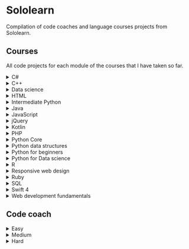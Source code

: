# Sololearn

Compilation of code coaches and language courses projects from Sololearn.

## Courses

All code projects for each module of the courses that I have taken so far.

<details>
	<summary>C#</summary>

1. Basic concepts
	<details>
		<summary>Code practice</summary>

	- [C# is the best](https://github.com/HenestrosaConH/sololearn/tree/main/C%23/1.%20Basic%20concepts/Code%20practice/C%23%20is%20the%20best)	 
	- [How much do you earn](https://github.com/HenestrosaConH/sololearn/tree/main/C%23/1.%20Basic%20concepts/Code%20practice/How%20much%20do%20you%20earn)	
	- [Packing madness](https://github.com/HenestrosaConH/sololearn/tree/main/C%23/1.%20Basic%20concepts/Code%20practice/Packing%20madness)	
	- [Welcome message](https://github.com/HenestrosaConH/sololearn/tree/main/C%23/1.%20Basic%20concepts/Code%20practice/Welcome%20message)	
	- [Your first program](https://github.com/HenestrosaConH/sololearn/tree/main/C%23/1.%20Basic%20concepts/Code%20practice/Your%20first%20program)	
	</details>
	<details>
		<summary>Code project</summary>

	- [Area of a circle](https://github.com/HenestrosaConH/sololearn/tree/main/C%23/1.%20Basic%20concepts/Code%20project)
	</details>
2. Conditionals and loops
	<details>
		<summary>Code practice</summary>

	- [Difficulty levels](https://github.com/HenestrosaConH/sololearn/tree/main/C%23/2.%20Conditionals%20and%20loops/Code%20practice/Difficulty%20levels)	 
	- [Disney here we come](https://github.com/HenestrosaConH/sololearn/tree/main/C%23/2.%20Conditionals%20and%20loops/Code%20practice/Disney%20here%20we%20come)	
	- [Earning a scholarship](https://github.com/HenestrosaConH/sololearn/tree/main/C%23/2.%20Conditionals%20and%20loops/Code%20practice/Earning%20a%20scholarship)	
	- [Flight Kindles](https://github.com/HenestrosaConH/sololearn/tree/main/C%23/2.%20Conditionals%20and%20loops/Code%20practice/Flight%20Kindles)	
	- [Going once, going twice, sold](https://github.com/HenestrosaConH/sololearn/tree/main/C%23/2.%20Conditionals%20and%20loops/Code%20practice/Going%20once%2C%20going%20twice%2C%20sold)	
	- [Up we go](https://github.com/HenestrosaConH/sololearn/tree/main/C%23/2.%20Conditionals%20and%20loops/Code%20practice/Up%20we%20go)	
	</details>
	<details>
		<summary>Code project</summary>

	- [Multiple of 3](https://github.com/HenestrosaConH/sololearn/tree/main/C%23/2.%20Conditionals%20and%20loops/Code%20project)
	</details>
3. Methods
	<details>
		<summary>Code practice</summary>

	- [Fun with methods](https://github.com/HenestrosaConH/sololearn/tree/main/C%23/3.%20Methods/Code%20practice/Fun%20with%20methods)	 
	- [Geometry](https://github.com/HenestrosaConH/sololearn/tree/main/C%23/3.%20Methods/Code%20practice/Geometry)	
	- [Get that discount](https://github.com/HenestrosaConH/sololearn/tree/main/C%23/3.%20Methods/Code%20practice/Get%20that%20discount)	
	- [Getting a raise](https://github.com/HenestrosaConH/sololearn/tree/main/C%23/3.%20Methods/Code%20practice/Getting%20a%20raise)	
	- [Overloading](https://github.com/HenestrosaConH/sololearn/tree/main/C%23/3.%20Methods/Code%20practice/Overloading)	
	- [Recursive summing](https://github.com/HenestrosaConH/sololearn/tree/main/C%23/3.%20Methods/Code%20practice/Recursive%20summing)	
	- [Set it and forget it](https://github.com/HenestrosaConH/sololearn/tree/main/C%23/3.%20Methods/Code%20practice/Set%20it%20and%20forget%20it)	
	</details>
	<details>
		<summary>Code project</summary>

	- [Level points](https://github.com/HenestrosaConH/sololearn/tree/main/C%23/3.%20Methods/Code%20project)
	</details>
4. Classes and objects
	<details>
		<summary>Code practice</summary>

	- [Calculating wins](https://github.com/HenestrosaConH/sololearn/tree/main/C%23/4.%20Classes%20and%20objects/Code%20practice/Calculating%20wins)	 
	- [Card numbers](https://github.com/HenestrosaConH/sololearn/tree/main/C%23/4.%20Classes%20and%20objects/Code%20practice/Card%20numbers)	
	- [Creating a project](https://github.com/HenestrosaConH/sololearn/tree/main/C%23/4.%20Classes%20and%20objects/Code%20practice/Creating%20a%20project)	
	- [Welcome](https://github.com/HenestrosaConH/sololearn/tree/main/C%23/4.%20Classes%20and%20objects/Code%20practice/Welcome)	
	</details>
	<details>
		<summary>Code project</summary>

	- [Social network](https://github.com/HenestrosaConH/sololearn/tree/main/C%23/4.%20Classes%20and%20objects/Code%20project)
	</details>
5. Arrays and strings
	<details>
		<summary>Code practice</summary>

	- [Array to table](https://github.com/HenestrosaConH/sololearn/tree/main/C%23/5.%20Arrays%20and%20strings/Code%20practice/Array%20to%20table)	 
	- [Maximum and minimum](https://github.com/HenestrosaConH/sololearn/tree/main/C%23/5.%20Arrays%20and%20strings/Code%20practice/Maximum%20and%20minimum)	
	- [Only the evens](https://github.com/HenestrosaConH/sololearn/tree/main/C%23/5.%20Arrays%20and%20strings/Code%20practice/Only%20the%20evens)	
	- [Passwords rules](https://github.com/HenestrosaConH/sololearn/tree/main/C%23/5.%20Arrays%20and%20strings/Code%20practice/Passwords%20rules)	
	- [Qualifying for the Olympics](https://github.com/HenestrosaConH/sololearn/tree/main/C%23/5.%20Arrays%20and%20strings/Code%20practice/Qualifying%20for%20the%20Olympics)	
	- [Solve the puzzle](https://github.com/HenestrosaConH/sololearn/tree/main/C%23/5.%20Arrays%20and%20strings/Code%20practice/Solve%20the%20puzzle)	
	</details>
	<details>
		<summary>Code project</summary>

	- [Words](https://github.com/HenestrosaConH/sololearn/tree/main/C%23/5.%20Arrays%20and%20strings/Code%20project)
	</details>
6. More on classes
	<details>
		<summary>Code practice</summary>

	- [All about this](https://github.com/HenestrosaConH/sololearn/tree/main/C%23/6.%20More%20on%20classes/Code%20practice/All%20about%20this)	 
	- [Array sorting](https://github.com/HenestrosaConH/sololearn/tree/main/C%23/6.%20More%20on%20classes/Code%20practice/Array%20sorting)	
	- [Grow your business](https://github.com/HenestrosaConH/sololearn/tree/main/C%23/6.%20More%20on%20classes/Code%20practice/Grow%20your%20business)	
	- [Music selector](https://github.com/HenestrosaConH/sololearn/tree/main/C%23/6.%20More%20on%20classes/Code%20practice/Music%20selector)	
	- [Teamwork makes the dream](https://github.com/HenestrosaConH/sololearn/tree/main/C%23/6.%20More%20on%20classes/Code%20practice/Teamwork%20makes%20the%20dream)	
	- [Who won](https://github.com/HenestrosaConH/sololearn/tree/main/C%23/6.%20More%20on%20classes/Code%20practice/Who%20won)	
	</details>
	<details>
		<summary>Code project</summary>

	- [Dance](https://github.com/HenestrosaConH/sololearn/tree/main/C%23/6.%20More%20on%20classes/Code%20project)
	</details>
7. Inheritance and polymorphism
	<details>
		<summary>Code practice</summary>

	- [Attack](https://github.com/HenestrosaConH/sololearn/tree/main/C%23/7.%20Inheritance%20and%20polymorphism/Code%20practice/Attack)	 
	- [Make and model](https://github.com/HenestrosaConH/sololearn/tree/main/C%23/7.%20Inheritance%20and%20polymorphism/Code%20practice/Make%20and%20model)	
	- [Online car shopping](https://github.com/HenestrosaConH/sololearn/tree/main/C%23/7.%20Inheritance%20and%20polymorphism/Code%20practice/Online%20car%20shopping)	
	- [Perimeter calculator](https://github.com/HenestrosaConH/sololearn/tree/main/C%23/7.%20Inheritance%20and%20polymorphism/Code%20practice/Perimeter%20calculator)	
	- [Whats my account balance](https://github.com/HenestrosaConH/sololearn/tree/main/C%23/7.%20Inheritance%20and%20polymorphism/Code%20practice/Whats%20my%20account%20balance)	
	- [Where are the planes](https://github.com/HenestrosaConH/sololearn/tree/main/C%23/7.%20Inheritance%20and%20polymorphism/Code%20practice/Where%20are%20the%20planes)	
	</details>
	<details>
		<summary>Code project</summary>

	- [Drawing application](https://github.com/HenestrosaConH/sololearn/tree/main/C%23/7.%20Inheritance%20and%20polymorphism/Code%20project)
	</details>
8. Structs, enums, exceptions and files
	<details>
		<summary>Code practice</summary>

	- [Accelerate](https://github.com/HenestrosaConH/sololearn/tree/main/C%23/8.%20Structs%2C%20enums%2C%20exceptions%20and%20files/Code%20practice/Accelerate)	 
	- [Fun with dimensions](https://github.com/HenestrosaConH/sololearn/tree/main/C%23/8.%20Structs%2C%20enums%2C%20exceptions%20and%20files/Code%20practice/Fun%20with%20dimensions)	
	- [Going on vacation](https://github.com/HenestrosaConH/sololearn/tree/main/C%23/8.%20Structs%2C%20enums%2C%20exceptions%20and%20files/Code%20practice/Going%20on%20vacation)	
	</details>
	<details>
		<summary>Code project</summary>

	- [Robot-barman](https://github.com/HenestrosaConH/sololearn/tree/main/C%23/8.%20Structs%2C%20enums%2C%20exceptions%20and%20files/Code%20project)
	</details>
9. Generics
	<details>
		<summary>Code practice</summary>

	- [Generic all around](https://github.com/HenestrosaConH/sololearn/tree/main/C%23/9.%20Generics/Code%20practice/Generic%20all%20around)	 
	- [Hiring engineers](https://github.com/HenestrosaConH/sololearn/tree/main/C%23/9.%20Generics/Code%20practice/Hiring%20engineers)	
	- [Print to printer](https://github.com/HenestrosaConH/sololearn/tree/main/C%23/9.%20Generics/Code%20practice/Print%20to%20printer)	
	- [Queue it up](https://github.com/HenestrosaConH/sololearn/tree/main/C%23/9.%20Generics/Code%20practice/Queue%20it%20up)	
	- [Top of the leaderboard](https://github.com/HenestrosaConH/sololearn/tree/main/C%23/9.%20Generics/Code%20practice/Top%20of%20the%20leaderboard)	
	</details>
	<details>
		<summary>Code project</summary>

	- [Coffee time](https://github.com/HenestrosaConH/sololearn/tree/main/C%23/9.%20Generics/Code%20project)
	</details>
</details>

<details>
	<summary>C++</summary>

1. Basic concepts
	- [Transportation](https://github.com/HenestrosaConH/sololearn/tree/main/C%2B%2B/1.%20Basic%20concepts/Code%20project/Transportation)
2. Conditionals and loops
	- [Countdown](https://github.com/HenestrosaConH/sololearn/tree/main/C%2B%2B/2.%20Conditionals%20and%20loops/Code%20project/Countdown)
3. Data types, arrays and pointers
	- [Ticket office](https://github.com/HenestrosaConH/sololearn/tree/main/C%2B%2B/3.%20Data%20types%2C%20arrays%20and%20pointers/Code%20project/Ticket%20office)
4. Functions
	- [Palindrome numbers](https://github.com/HenestrosaConH/sololearn/tree/main/C%2B%2B/4.%20Functions/Code%20project/Palindrome%20numbers)
5. Classes and objects
	- [Queue management part 1](https://github.com/HenestrosaConH/sololearn/tree/main/C%2B%2B/5.%20Classes%20and%20objects/Code%20coach/Queue%20management%20part%201)
6. More on classes
	- [Queue management part 2](https://github.com/HenestrosaConH/sololearn/tree/main/C%2B%2B/6.%20More%20on%20classes/Code%20project/Queue%20management%20part%202)
7. Inheritance and polymorphism
	- [Queue management part 3](https://github.com/HenestrosaConH/sololearn/tree/main/C%2B%2B/7.%20Inheritance%20and%20polymorphism/Code%20project/Queue%20management%20part%203)
8. Templates, exceptions and files
	- [Queue management part 4](https://github.com/HenestrosaConH/sololearn/tree/main/C%2B%2B/8.%20Templates%2C%20exceptions%20and%20files/Code%20project/Queue%20management%20part%204)
</details>

<details>
	<summary>Data science</summary>

1. Data manipulation
	<details>
		<summary>Code project</summary>

	- [Water consumption](https://github.com/HenestrosaConH/sololearn/tree/main/Kotlin/1.%20Data%20manipulation/Code%20project)
	</details>
2. Data analysis
	<details>
		<summary>Code project</summary>

	- [Ordinary squares](https://github.com/HenestrosaConH/sololearn/tree/main/Data%20science/2.%20Data%20analysis/Code%20project)
	</details>
3. Data visualization
	<details>
		<summary>Code project</summary>

	- [Ordinary squares](https://github.com/HenestrosaConH/sololearn/tree/main/Data%20science/3.%20Data%20visualization/Code%20project)
	</details>
4. Linear regression
	<details>
		<summary>Code project</summary>

	- [Ordinary squares](https://github.com/HenestrosaConH/sololearn/tree/main/Data%20science/4.%20Linear%20regression/Code%20project)
	</details>
5. Classification
	<details>
		<summary>Code project</summary>

	- [Binary disorder](https://github.com/HenestrosaConH/sololearn/tree/main/Data%20science/5.%20Classification/Code%20project)
	</details>
6. Clustering wines
	<details>
		<summary>Code project</summary>

	- [Pandas pandas pandas](https://github.com/HenestrosaConH/sololearn/tree/main/Data%20science/6.%20Clustering%20wines/Code%20project)
	</details>

</details>

<details>
	<summary>HTML</summary>

1. Overview
	<details>
		<summary>Code repo</summary>

	- [Creating your first HTML page (03.2 Code repo)](https://github.com/HenestrosaConH/sololearn/tree/main/HTML/1.%20Overview/03.2%20Code%20repo)	 
	</details>
2. HTML Basics
	<details>
		<summary>Code repo</summary>

	- [Headings, lines, comments (06.2 Code repo)](https://github.com/HenestrosaConH/sololearn/tree/main/HTML/2.%20HTML%20Basics/06.2%20Code%20repo)	 
	- [Text formatting (08.2 Code repo)](https://github.com/HenestrosaConH/sololearn/tree/main/HTML/2.%20HTML%20Basics/08.2%20Code%20repo)	 
	- [Blog project: about me (09.2 Code repo)](https://github.com/HenestrosaConH/sololearn/tree/main/HTML/2.%20HTML%20Basics/09.2%20Code%20repo)	 
	- [Images (12.2 Code repo)](https://github.com/HenestrosaConH/sololearn/tree/main/HTML/2.%20HTML%20Basics/12.2%20Code%20repo)	 
	- [Lists (13.2 Code repo)](https://github.com/HenestrosaConH/sololearn/tree/main/HTML/2.%20HTML%20Basics/13.2%20Code%20repo)	 
	- [Tables (15.2 Code repo)](https://github.com/HenestrosaConH/sololearn/tree/main/HTML/2.%20HTML%20Basics/15.2%20Code%20repo)	 
	- [Links (16.2 Code repo)](https://github.com/HenestrosaConH/sololearn/tree/main/HTML/2.%20HTML%20Basics/16.2%20Code%20repo)	 
	- [Forms (19.2 Code repo)](https://github.com/HenestrosaConH/sololearn/tree/main/HTML/2.%20HTML%20Basics/19.2%20Code%20repo)	 
	- [Blog project: contact form (20.2 Code repo)](https://github.com/HenestrosaConH/sololearn/tree/main/HTML/2.%20HTML%20Basics/20.2%20Code%20repo)	 
	</details>
3. Challenges  
	There are no code repos for this module
4. HTML5  
	There are no code repos for this module
</details>

<details>
	<summary>Intermediate Python</summary>

1. Collection types
	<details>
		<summary>Code practice</summary>

	- [Car data](https://github.com/HenestrosaConH/sololearn/tree/main/Intermediate%20Python/1.%20Collection%20types/Code%20practice/Car%20data)	 
	- [Contact search](https://github.com/HenestrosaConH/sololearn/tree/main/Intermediate%20Python/1.%20Collection%20types/Code%20practice/Contact%20search)	 
	- [Ignore the vowels](https://github.com/HenestrosaConH/sololearn/tree/main/Intermediate%20Python/1.%20Collection%20types/Code%20practice/Ignore%20the%20vowels)	 
	- [Nation economic freedom](https://github.com/HenestrosaConH/sololearn/tree/main/Intermediate%20Python/1.%20Collection%20types/Code%20practice/Nation%20economic%20freedom)	 
	- [Square up](https://github.com/HenestrosaConH/sololearn/tree/main/Intermediate%20Python/1.%20Collection%20types/Code%20practice/Square%20up)	 
	- [You are qualified](https://github.com/HenestrosaConH/sololearn/tree/main/Intermediate%20Python/1.%20Collection%20types/Code%20practice/You%20are%20qualified)	 
	</details>

	<details>
		<summary>Code project</summary>

	- [Letter count](https://github.com/HenestrosaConH/sololearn/tree/main/Intermediate%20Python/1.%20Collection%20types/Code%20project)
	</details>
2. Functional programming
	<details>
		<summary>Code practice</summary>

	- [Collecting reports](https://github.com/HenestrosaConH/sololearn/tree/main/Intermediate%20Python/2.%20Functional%20programming/Code%20practice/Collecting%20reports)	 
	- [Decimal to binary](https://github.com/HenestrosaConH/sololearn/tree/main/Intermediate%20Python/2.%20Functional%20programming/Code%20practice/Decimal%20to%20binary)	 
	- [Generating](https://github.com/HenestrosaConH/sololearn/tree/main/Intermediate%20Python/2.%20Functional%20programming/Code%20practice/Generating)	 
	- [Getting a raise](https://github.com/HenestrosaConH/sololearn/tree/main/Intermediate%20Python/2.%20Functional%20programming/Code%20practice/Getting%20a%20raise)	 
	- [How much](https://github.com/HenestrosaConH/sololearn/tree/main/Intermediate%20Python/2.%20Functional%20programming/Code%20practice/How%20much)	 
	- [Making it work](https://github.com/HenestrosaConH/sololearn/tree/main/Intermediate%20Python/2.%20Functional%20programming/Code%20practice/Making%20it%20work)	 
	</details>

	<details>
		<summary>Code project</summary>

	- [Spelling backwards](https://github.com/HenestrosaConH/sololearn/tree/main/Intermediate%20Python/2.%20Functional%20programming/Code%20project)
	</details>
3. Object-oriented programming
	<details>
		<summary>Code practice</summary>

	- [Define the methods](https://github.com/HenestrosaConH/sololearn/tree/main/Intermediate%20Python/3.%20Object-oriented%20programming/Code%20practice/Define%20the%20methods)	 
	- [Fine art](https://github.com/HenestrosaConH/sololearn/tree/main/Intermediate%20Python/3.%20Object-oriented%20programming/Code%20practice/Fine%20art)	 
	- [Game over](https://github.com/HenestrosaConH/sololearn/tree/main/Intermediate%20Python/3.%20Object-oriented%20programming/Code%20practice/Game%20over)	 
	- [Preservation](https://github.com/HenestrosaConH/sololearn/tree/main/Intermediate%20Python/3.%20Object-oriented%20programming/Code%20practice/Preservation)	 
	- [Shape factory](https://github.com/HenestrosaConH/sololearn/tree/main/Intermediate%20Python/3.%20Object-oriented%20programming/Code%20practice/Shape%20factory)	 
	- [Staying alive](https://github.com/HenestrosaConH/sololearn/tree/main/Intermediate%20Python/3.%20Object-oriented%20programming/Code%20practice/Staying%20alive)	 
	</details>

	<details>
		<summary>Code project</summary>

	- [Shooting game](https://github.com/HenestrosaConH/sololearn/tree/main/Intermediate%20Python/3.%20Object-oriented%20programming/Code%20project)
	</details>
4. Exceptions
	<details>
		<summary>Code practice</summary>

	- [Cash out](https://github.com/HenestrosaConH/sololearn/tree/main/Intermediate%20Python/4.%20Exceptions/Code%20practice/Cash%20out)	 
	- [Chef's kiss](https://github.com/HenestrosaConH/sololearn/tree/main/Intermediate%20Python/4.%20Exceptions/Code%20practice/Chef's%20kiss)	 
	- [Say something](https://github.com/HenestrosaConH/sololearn/tree/main/Intermediate%20Python/4.%20Exceptions/Code%20practice/Say%20something)	 
	</details>

	<details>
		<summary>Code project</summary>

	- [Registration system](https://github.com/HenestrosaConH/sololearn/tree/main/Intermediate%20Python/4.%20Exceptions/Code%20project)
	</details>
5. Working with files
	<details>
		<summary>Code practice</summary>

	- [Book club](https://github.com/HenestrosaConH/sololearn/tree/main/Intermediate%20Python/5.%20Working%20with%20files/Code%20practice/Book%20club)	 
	- [Filling up with numbers](https://github.com/HenestrosaConH/sololearn/tree/main/Intermediate%20Python/5.%20Working%20with%20files/Code%20practice/Filling%20up%20with%20numbers)	 
	- [Reading through](https://github.com/HenestrosaConH/sololearn/tree/main/Intermediate%20Python/5.%20Working%20with%20files/Code%20practice/Reading%20through)	 
	</details>

	<details>
		<summary>Code project</summary>

	- [Title encoder](https://github.com/HenestrosaConH/sololearn/tree/main/Intermediate%20Python/5.%20Working%20with%20files/Code%20project)
	</details>
</details>

<details>
	<summary>Java</summary>

1. Basic concepts
	<details>
		<summary>Code practice</summary>

	- [Once in the bar](https://github.com/HenestrosaConH/sololearn/tree/main/Java/1.%20Basic%20concepts/Code%20practice/Once%20in%20the%20bar)	 
	- [To comment or not to comment](https://github.com/HenestrosaConH/sololearn/tree/main/Java/1.%20Basic%20concepts/Code%20practice/To%20comment%20or%20not%20to%20comment)	
	- [Vehicle passport](https://github.com/HenestrosaConH/sololearn/tree/main/Java/1.%20Basic%20concepts/Code%20practice/Vehicle%20passport)	
	- [Who scored more](https://github.com/HenestrosaConH/sololearn/tree/main/Java/1.%20Basic%20concepts/Code%20practice/Who%20scored%20more)	
	</details>
	<details>
		<summary>Code project</summary>

	- [Time converter](https://github.com/HenestrosaConH/sololearn/tree/main/Java/1.%20Basic%20concepts/Code%20project)
	</details>
2. Conditionals and loops
	<details>
		<summary>Code practice</summary>

	- [Emotion detector](https://github.com/HenestrosaConH/sololearn/tree/main/Java/2.%20Conditionals%20and%20loops/Code%20practice/Emotion%20detector)	 
	- [In the car salon](https://github.com/HenestrosaConH/sololearn/tree/main/Java/2.%20Conditionals%20and%20loops/Code%20practice/In%20the%20car%20salon)	
	- [Let's explore](https://github.com/HenestrosaConH/sololearn/tree/main/Java/2.%20Conditionals%20and%20loops/Code%20practice/Let's%20explore)	
	- [Loyal customers](https://github.com/HenestrosaConH/sololearn/tree/main/Java/2.%20Conditionals%20and%20loops/Code%20practice/Loyal%20customers)	
	- [Math class](https://github.com/HenestrosaConH/sololearn/tree/main/Java/2.%20Conditionals%20and%20loops/Code%20practice/Math%20class)	
	- [Safety first](https://github.com/HenestrosaConH/sololearn/tree/main/Java/2.%20Conditionals%20and%20loops/Code%20practice/Safety%20first)	
	- [University admission](https://github.com/HenestrosaConH/sololearn/tree/main/Java/2.%20Conditionals%20and%20loops/Code%20practice/University%20admission)	
	</details>
	<details>
		<summary>Code project</summary>

	- [Loan calculator](https://github.com/HenestrosaConH/sololearn/tree/main/Java/2.%20Conditionals%20and%20loops/Code%20project)
	</details>
3. Arrays
	<details>
		<summary>Code practice</summary>

	- [Fix the calendar](https://github.com/HenestrosaConH/sololearn/tree/main/Java/3.%20Arrays/Code%20practice/Fix%20the%20calendar)	 
	- [Geometry code](https://github.com/HenestrosaConH/sololearn/tree/main/Java/3.%20Arrays/Code%20practice/Geometry%20code)	
	- [Matrix](https://github.com/HenestrosaConH/sololearn/tree/main/Java/3.%20Arrays/Code%20practice/Matrix)	
	- [Loyal customers](https://github.com/HenestrosaConH/sololearn/tree/main/Java/2.%20Conditionals%20and%20loops/Code%20practice/Loyal%20customers)	
	- [Summing multipliers](https://github.com/HenestrosaConH/sololearn/tree/main/Java/3.%20Arrays/Code%20practice/Summing%20multipliers)	
	</details>
	<details>
		<summary>Code project</summary>

	- [Reverse a string](https://github.com/HenestrosaConH/sololearn/tree/main/Java/3.%20Arrays/Code%20project)
	</details>
4. Classes and objects
	<details>
		<summary>Code practice</summary>

	- [Exponents](https://github.com/HenestrosaConH/sololearn/tree/main/Java/4.%20Classes%20and%20objects/Code%20practice/Exponents)	 
	- [Friendly robot](https://github.com/HenestrosaConH/sololearn/tree/main/Java/4.%20Classes%20and%20objects/Code%20practice/Friendly%20robot)	
	- [Going places](https://github.com/HenestrosaConH/sololearn/tree/main/Java/4.%20Classes%20and%20objects/Code%20practice/Going%20places)	
	- [Loading, loading, loading](https://github.com/HenestrosaConH/sololearn/tree/main/Java/4.%20Classes%20and%20objects/Code%20practice/Loading%2C%20loading%2C%20loading)	
	- [Movie tickets](https://github.com/HenestrosaConH/sololearn/tree/main/Java/4.%20Classes%20and%20objects/Code%20practice/Movie%20tickets)	
	- [So you think you can dance](https://github.com/HenestrosaConH/sololearn/tree/main/Java/4.%20Classes%20and%20objects/Code%20practice/So%20you%20think%20you%20can%20dance)	
	- [Student information system](https://github.com/HenestrosaConH/sololearn/tree/main/Java/4.%20Classes%20and%20objects/Code%20practice/Student%20information%20system)	
	- [Tracking customer data](https://github.com/HenestrosaConH/sololearn/tree/main/Java/4.%20Classes%20and%20objects/Code%20practice/Tracking%20customer%20data)	
	</details>
	<details>
		<summary>Code project</summary>

	- [Binary converter](https://github.com/HenestrosaConH/sololearn/tree/main/Java/4.%20Classes%20and%20objects/Code%20project)
	</details>
5. More on classes
	<details>
		<summary>Code practice</summary>

	- [Animal lovers](https://github.com/HenestrosaConH/sololearn/tree/main/Java/5.%20More%20on%20classes/Code%20practice/Animal%20lovers)	 
	- [Board game attributes](https://github.com/HenestrosaConH/sololearn/tree/main/Java/5.%20More%20on%20classes/Code%20practice/Board%20game%20attributes)	
	- [Car classes](https://github.com/HenestrosaConH/sololearn/tree/main/Java/5.%20More%20on%20classes/Code%20practice/Car%20classes)	
	- [Computer speak](https://github.com/HenestrosaConH/sololearn/tree/main/Java/5.%20More%20on%20classes/Code%20practice/Computer%20speak)	
	- [Double trouble](https://github.com/HenestrosaConH/sololearn/tree/main/Java/5.%20More%20on%20classes/Code%20practice/Double%20trouble)	
	- [How many bullets](https://github.com/HenestrosaConH/sololearn/tree/main/Java/5.%20More%20on%20classes/Code%20practice/How%20many%20bullets)	
	- [Special customer discount](https://github.com/HenestrosaConH/sololearn/tree/main/Java/5.%20More%20on%20classes/Code%20practice/Special%20customer%20discount)	
	- [Upgrade your subscription](https://github.com/HenestrosaConH/sololearn/tree/main/Java/5.%20More%20on%20classes/Code%20practice/Upgrade%20your%20subscription)	
	- [Welcome](https://github.com/HenestrosaConH/sololearn/tree/main/Java/5.%20More%20on%20classes/Code%20practice/Welcome)	
	</details>
	<details>
		<summary>Code project</summary>

	- [Shapes](https://github.com/HenestrosaConH/sololearn/tree/main/Java/5.%20More%20on%20classes/Code%20project)
	</details>
6. Exceptions, lists, threads and files
	<details>
		<summary>Code practice</summary>

	- [Age dependent](https://github.com/HenestrosaConH/sololearn/tree/main/Java/6.%20Exceptions%2C%20lists%2C%20threads%20and%20files/Code%20practice/Age%20dependent)	 
	- [Category handling](https://github.com/HenestrosaConH/sololearn/tree/main/Java/6.%20Exceptions%2C%20lists%2C%20threads%20and%20files/Code%20practice/Category%20handling)	
	- [Getting things done](https://github.com/HenestrosaConH/sololearn/tree/main/Java/6.%20Exceptions%2C%20lists%2C%20threads%20and%20files/Code%20practice/Getting%20things%20done)	
	- [Link of the list](https://github.com/HenestrosaConH/sololearn/tree/main/Java/6.%20Exceptions%2C%20lists%2C%20threads%20and%20files/Code%20practice/Link%20of%20the%20list)	
	- [Minimum and maximum](https://github.com/HenestrosaConH/sololearn/tree/main/Java/6.%20Exceptions%2C%20lists%2C%20threads%20and%20files/Code%20practice/Minimum%20and%20maximum)	
	- [No Zeroes](https://github.com/HenestrosaConH/sololearn/tree/main/Java/6.%20Exceptions%2C%20lists%2C%20threads%20and%20files/Code%20practice/No%20Zeroes)	
	- [Playing keep away with 3](https://github.com/HenestrosaConH/sololearn/tree/main/Java/6.%20Exceptions%2C%20lists%2C%20threads%20and%20files/Code%20practice/Playing%20keep%20away%20with%203)	
	- [Practice makes perfect](https://github.com/HenestrosaConH/sololearn/tree/main/Java/6.%20Exceptions%2C%20lists%2C%20threads%20and%20files/Code%20practice/Practice%20makes%20perfect)	
	- [Welcome](https://github.com/HenestrosaConH/sololearn/tree/main/Java/6.%20Exceptions%2C%20lists%2C%20threads%20and%20files/Code%20practice/Welcome)	
	</details>
	<details>
		<summary>Code project</summary>

	- [Bowling game](https://github.com/HenestrosaConH/sololearn/tree/main/Java/6.%20Exceptions%2C%20lists%2C%20threads%20and%20files/Code%20project)
	</details>
</details>

<details>
	<summary>JavaScript</summary>

1. Overview
	<details>
		<summary>Code practice</summary>

	- [Escape to learn](https://github.com/HenestrosaConH/sololearn/tree/main/JavaScript/1.%20Overview/Code%20practice/Escape%20to%20learn)	 
	- [Right expression](https://github.com/HenestrosaConH/sololearn/tree/main/JavaScript/1.%20Overview/Code%20practice/Right%20expression)	
	- [Your first program](https://github.com/HenestrosaConH/sololearn/tree/main/JavaScript/1.%20Overview/Code%20practice/Your%20first%20program)	
	</details>
2. Basic concepts
	<details>
		<summary>Code practice</summary>

	- [Find the adults](https://github.com/HenestrosaConH/sololearn/tree/main/JavaScript/2.%20Basic%20concepts/Code%20practice/Find%20the%20adults)	
	- [Noon or midnight](https://github.com/HenestrosaConH/sololearn/tree/main/JavaScript/2.%20Basic%20concepts/Code%20practice/Noon%20or%20midnight)  
	- [Office computers](https://github.com/HenestrosaConH/sololearn/tree/main/JavaScript/2.%20Basic%20concepts/Code%20practice/Office%20computers)  
	</details>
	<details>
		<summary>Code project</summary>

	- [Trip planner](https://github.com/HenestrosaConH/sololearn/tree/main/JavaScript/2.%20Basic%20concepts/Code%20project)
	</details>
3. Conditionals and loops
	<details>
		<summary>Code practice</summary>

	- [Dark theme](https://github.com/HenestrosaConH/sololearn/tree/main/JavaScript/3.%20Conditionals%20and%20loops/Code%20practice/Dark%20theme)  
	- [Exam results](https://github.com/HenestrosaConH/sololearn/tree/main/JavaScript/3.%20Conditionals%20and%20loops/Code%20practice/Exam%20results)  
	- [Repeat and learn code! Code! Code!](https://github.com/HenestrosaConH/sololearn/tree/main/JavaScript/3.%20Conditionals%20and%20loops/Code%20practice/Repeat%20and%20learn%20code%21%20Code%21%20Code%21)  
	- [Set a world record](https://github.com/HenestrosaConH/sololearn/tree/main/JavaScript/3.%20Conditionals%20and%20loops/Code%20practice/Set%20a%20world%20record)  
	- [Skipping 13](https://github.com/HenestrosaConH/sololearn/tree/main/JavaScript/3.%20Conditionals%20and%20loops/Code%20practice/Skipping%2013)  
	- [Time's up](https://github.com/HenestrosaConH/sololearn/tree/main/JavaScript/3.%20Conditionals%20and%20loops/Code%20practice/Time%27s%20up)  
	- [Vacation month](https://github.com/HenestrosaConH/sololearn/tree/main/JavaScript/3.%20Conditionals%20and%20loops/Code%20practice/Vacation%20month)  
	</details>
	<details>
		<summary>Code project</summary>

	- [The snail in the well](https://github.com/HenestrosaConH/sololearn/tree/main/JavaScript/3.%20Conditionals%20and%20loops/Code%20project)
	</details>
4. Functions
	<details>
		<summary>Code practice</summary>

	- [Average of three](https://github.com/HenestrosaConH/sololearn/tree/main/JavaScript/4.%20Functions/Code%20practice/Average%20of%20three)  
	- [Important reminders](https://github.com/HenestrosaConH/sololearn/tree/main/JavaScript/4.%20Functions/Code%20practice/Important%20reminders)  
	- [Loading](https://github.com/HenestrosaConH/sololearn/tree/main/JavaScript/4.%20Functions/Code%20practice/Loading)  
	- [Who won the match](https://github.com/HenestrosaConH/sololearn/tree/main/JavaScript/4.%20Functions/Code%20practice/Who%20won%20the%20match)  
	</details>
	<details>
		<summary>Code project</summary>

	- [Currency converter](https://github.com/HenestrosaConH/sololearn/tree/main/JavaScript/4.%20Functions/Code%20project)
	</details>
5. Objects
	<details>
		<summary>Code practice</summary>

	- [Calculating the discount](https://github.com/HenestrosaConH/sololearn/tree/main/JavaScript/5.%20Objects/Code%20practice/Calculating%20the%20discount)  
	- [Cuboid volume](https://github.com/HenestrosaConH/sololearn/tree/main/JavaScript/5.%20Objects/Code%20practice/Cuboid%20volume)  
	- [Landed](https://github.com/HenestrosaConH/sololearn/tree/main/JavaScript/5.%20Objects/Code%20practice/Landed)  
	</details>
	<details>
		<summary>Code project</summary>

	- [Contact manager](https://github.com/HenestrosaConH/sololearn/tree/main/JavaScript/5.%20Objects/Code%20project)
	</details>
6. Core objects
	<details>
		<summary>Code practice</summary>

	- [Fluffy pancakes](https://github.com/HenestrosaConH/sololearn/tree/main/JavaScript/6.%20Core%20objects/Code%20practice/Fluffy%20pancakes)  
	- [Level up](https://github.com/HenestrosaConH/sololearn/tree/main/JavaScript/6.%20Core%20objects/Code%20practice/Level%20up)  
	- [Monday to Sunday](https://github.com/HenestrosaConH/sololearn/tree/main/JavaScript/6.%20Core%20objects/Code%20practice/Monday%20to%20Sunday)  
	- [Which century](https://github.com/HenestrosaConH/sololearn/tree/main/JavaScript/6.%20Core%20objects/Code%20practice/Which%20century)  
	</details>
	<details>
		<summary>Code project</summary>

	- [Store manager](https://github.com/HenestrosaConH/sololearn/tree/main/JavaScript/6.%20Core%20objects/Code%20project)
	</details>
7. DOM and events  
	No code project/practice for this module
8. ECMAScript 6
	<details>
		<summary>Code practice</summary>

	- [Average exam score](https://github.com/HenestrosaConH/sololearn/tree/main/JavaScript/8.%20ECMAScript%206/Code%20practice/Average%20exam%20score)  
	- [Employee map](https://github.com/HenestrosaConH/sololearn/tree/main/JavaScript/8.%20ECMAScript%206/Code%20practice/Employee%20map)  
	- [London is the capital of GB](https://github.com/HenestrosaConH/sololearn/tree/main/JavaScript/8.%20ECMAScript%206/Code%20practice/London%20is%20the%20capital%20of%20GB)  
	- [Score 70 plus](https://github.com/HenestrosaConH/sololearn/tree/main/JavaScript/8.%20ECMAScript%206/Code%20practice/Score%2070%20plus)  
	- [Summary calculator](https://github.com/HenestrosaConH/sololearn/tree/main/JavaScript/8.%20ECMAScript%206/Code%20practice/Summary%20calculator)  
	- [Workout harder](https://github.com/HenestrosaConH/sololearn/tree/main/JavaScript/8.%20ECMAScript%206/Code%20practice/Workout%20harder)  
	</details>
	<details>
		<summary>Code project</summary>

	- [Words](https://github.com/HenestrosaConH/sololearn/tree/main/JavaScript/8.%20ECMAScript%206/Code%20project)
	</details>
</details>

<details>
	<summary>jQuery</summary>

There are no code projects nor code practices available for this course.
</details>

<details>
	<summary>Kotlin</summary>

1. Basic concepts
	<details>
		<summary>Code practice</summary>

	- [Feeling welcomed](https://github.com/HenestrosaConH/sololearn/tree/main/Kotlin/1.%20Basic%20concepts/Code%20practice/Feeling%20welcomed)	 
	- [Let's get started](https://github.com/HenestrosaConH/sololearn/tree/main/Kotlin/1.%20Basic%20concepts/Code%20practice/Let%27s%20get%20started)	 
	- [Make it run](https://github.com/HenestrosaConH/sololearn/tree/main/Kotlin/1.%20Basic%20concepts/Code%20practice/Make%20it%20run)	 
	- [Surprise](https://github.com/HenestrosaConH/sololearn/tree/main/Kotlin/1.%20Basic%20concepts/Code%20practice/Surprise)	 
	- [To comment or not to comment](https://github.com/HenestrosaConH/sololearn/tree/main/Kotlin/1.%20Basic%20concepts/Code%20practice/To%20comment%20or%20not%20to%20comment)	
	</details>

	<details>
		<summary>Code project</summary>

	- [Water consumption](https://github.com/HenestrosaConH/sololearn/tree/main/Kotlin/1.%20Basic%20concepts/Code%20project)
	</details>
2. Control flow
	<details>
		<summary>Code practice</summary>

	- [Data, please](https://github.com/HenestrosaConH/sololearn/tree/main/Kotlin/2.%20Control%20flow/Code%20practice/Data%2C%20please)  
	- [Let's convert](https://github.com/HenestrosaConH/sololearn/tree/main/Kotlin/2.%20Control%20flow/Code%20practice/Let%27s%20convert)  
	- [Multiple inputs](https://github.com/HenestrosaConH/sololearn/tree/main/Kotlin/2.%20Control%20flow/Code%20practice/Multiple%20inputs)  
	- [Sorting out](https://github.com/HenestrosaConH/sololearn/tree/main/Kotlin/2.%20Control%20flow/Code%20practice/Sorting%20out)  
	- [Unlocking doors](https://github.com/HenestrosaConH/sololearn/tree/main/Kotlin/2.%20Control%20flow/Code%20practice/Unlocking%20doors)  
	- [What's the number](https://github.com/HenestrosaConH/sololearn/tree/main/Kotlin/2.%20Control%20flow/Code%20practice/What%27s%20the%20number)  
	- [What's the sum](https://github.com/HenestrosaConH/sololearn/tree/main/Kotlin/2.%20Control%20flow/Code%20practice/What%27s%20the%20sum)  
	</details>
	<details>
		<summary>Code project</summary>

	- [Parking fee](https://github.com/HenestrosaConH/sololearn/tree/main/Kotlin/2.%20Control%20flow/Code%20project)
	</details>
3. Functions
	<details>
		<summary>Code practice</summary>

	- [Calculating taxes](https://github.com/HenestrosaConH/sololearn/tree/main/Kotlin/3.%20Functions/Code%20practice/Calculating%20taxes)  
	- [Call the function](https://github.com/HenestrosaConH/sololearn/tree/main/Kotlin/3.%20Functions/Code%20practice/Call%20the%20function)  
	- [Counting letters](https://github.com/HenestrosaConH/sololearn/tree/main/Kotlin/3.%20Functions/Code%20practice/Counting%20letters)  
	- [Initials](https://github.com/HenestrosaConH/sololearn/tree/main/Kotlin/3.%20Functions/Code%20practice/Initials)  
	- [Selected names](https://github.com/HenestrosaConH/sololearn/tree/main/Kotlin/3.%20Functions/Code%20practice/Selected%20names)  
	</details>
	<details>
		<summary>Code project</summary>

	- [Shipping calculator](https://github.com/HenestrosaConH/sololearn/tree/main/Kotlin/3.%20Functions/Code%20project)
	</details>
4. Object-oriented programming
	<details>
		<summary>Code practice</summary>

	- [Abstraction](https://github.com/HenestrosaConH/sololearn/tree/main/Kotlin/4.%20Object-oriented%20programming/Code%20practice/Abstraction)  
	- [Button class](https://github.com/HenestrosaConH/sololearn/tree/main/Kotlin/4.%20Object-oriented%20programming/Code%20practice/Button%20class)  
	- [Button inheritance](https://github.com/HenestrosaConH/sololearn/tree/main/Kotlin/4.%20Object-oriented%20programming/Code%20practice/Button%20inheritance)  
	- [Button properties](https://github.com/HenestrosaConH/sololearn/tree/main/Kotlin/4.%20Object-oriented%20programming/Code%20practice/Button%20properties)  
	- [Button tap](https://github.com/HenestrosaConH/sololearn/tree/main/Kotlin/4.%20Object-oriented%20programming/Code%20practice/Button%20tap)  
	- [Default buttons](https://github.com/HenestrosaConH/sololearn/tree/main/Kotlin/4.%20Object-oriented%20programming/Code%20practice/Default%20buttons)  
	- [Private property](https://github.com/HenestrosaConH/sololearn/tree/main/Kotlin/4.%20Object-oriented%20programming/Code%20practice/Private%20property)  
	</details>
	<details>
		<summary>Code project</summary>

	- [Music player](https://github.com/HenestrosaConH/sololearn/tree/main/Kotlin/4.%20Object-oriented%20programming/Code%20project)
	</details>
</details>

<details>
	<summary>PHP</summary>

There are no code projects nor code practices available for this course.
</details>

<details>
	<summary>Python Core</summary>

1. Basic concepts
	<details>
		<summary>Code practice</summary>

	- [Brain freeze](https://github.com/HenestrosaConH/sololearn/tree/main/Python%20Core/01.%20Basic%20concepts/Code%20practice/Brain%20freeze)	 
	- [How many miles](https://github.com/HenestrosaConH/sololearn/tree/main/Python%20Core/01.%20Basic%20concepts/Code%20practice/How%20many%20miles)	 
	- [Your first program](https://github.com/HenestrosaConH/sololearn/tree/main/Python%20Core/01.%20Basic%20concepts/Code%20practice/Your%20first%20program)	 
	</details>

	<details>
		<summary>Code project</summary>

	- [Exponentiation](https://github.com/HenestrosaConH/sololearn/tree/main/Python%20Core/01.%20Basic%20concepts/Code%20project)
	</details>
2. Strings and variables
	<details>
		<summary>Code practice</summary>

	- [Fun with exponents](https://github.com/HenestrosaConH/sololearn/tree/main/Python%20Core/02.%20Strings%20and%20variables/Code%20practice/Fun%20with%20exponents)	 
	- [I code](https://github.com/HenestrosaConH/sololearn/tree/main/Python%20Core/02.%20Strings%20and%20variables/Code%20practice/I%20code)	 
	- [More lines, more better](https://github.com/HenestrosaConH/sololearn/tree/main/Python%20Core/02.%20Strings%20and%20variables/Code%20practice/More%20lines%2C%20more%20better)	 
	- [Multiple variables](https://github.com/HenestrosaConH/sololearn/tree/main/Python%20Core/02.%20Strings%20and%20variables/Code%20practice/Multiple%20variables)	 
	- [String operations](https://github.com/HenestrosaConH/sololearn/tree/main/Python%20Core/02.%20Strings%20and%20variables/Code%20practice/String%20operations)	 
	</details>

	<details>
		<summary>Code project</summary>

	- [Simple calculator](https://github.com/HenestrosaConH/sololearn/tree/main/Python%20Core/02.%20Strings%20and%20variables/Code%20project)
	</details>
3. Control structures
	<details>
		<summary>Code practice</summary>

	- [At the boiling point](https://github.com/HenestrosaConH/sololearn/tree/main/Python%20Core/03.%20Control%20structures/Code%20practice/At%20the%20boiling%20point)	 
	- [Bingo](https://github.com/HenestrosaConH/sololearn/tree/main/Python%20Core/03.%20Control%20structures/Code%20practice/Bingo)	 
	- [Club bouncer code](https://github.com/HenestrosaConH/sololearn/tree/main/Python%20Core/03.%20Control%20structures/Code%20practice/Club%20bouncer%20code)	 
	- [Date picker](https://github.com/HenestrosaConH/sololearn/tree/main/Python%20Core/03.%20Control%20structures/Code%20practice/Date%20picker)	 
	- [Financial transactions](https://github.com/HenestrosaConH/sololearn/tree/main/Python%20Core/03.%20Control%20structures/Code%20practice/Financial%20transactions)	 
	- [Fruit vending machine](https://github.com/HenestrosaConH/sololearn/tree/main/Python%20Core/03.%20Control%20structures/Code%20practice/Fruit%20vending%20machine)	 
	- [Humidity level](https://github.com/HenestrosaConH/sololearn/tree/main/Python%20Core/03.%20Control%20structures/Code%20practice/Humidity%20level)	 
	- [Iteration](https://github.com/HenestrosaConH/sololearn/tree/main/Python%20Core/03.%20Control%20structures/Code%20practice/Iteration)	 
	- [Let's do some magic](https://github.com/HenestrosaConH/sololearn/tree/main/Python%20Core/03.%20Control%20structures/Code%20practice/Let's%20do%20some%20magic)	 
	- [The middle element](https://github.com/HenestrosaConH/sololearn/tree/main/Python%20Core/03.%20Control%20structures/Code%20practice/The%20middle%20element)	 
	</details>

	<details>
		<summary>Code project</summary>

	- [FizzBuzz](https://github.com/HenestrosaConH/sololearn/tree/main/Python%20Core/03.%20Control%20structures/Code%20project)
	</details>
4. Functions and modules
	<details>
		<summary>Code practice</summary>

	- [Hashtag generator](https://github.com/HenestrosaConH/sololearn/tree/main/Python%20Core/04.%20Functions%20and%20modules/Code%20practice/Hashtag%20generator)	 
	- [Matching passwords](https://github.com/HenestrosaConH/sololearn/tree/main/Python%20Core/04.%20Functions%20and%20modules/Code%20practice/Matching%20passwords)	 
	- [No dice, no problem](https://github.com/HenestrosaConH/sololearn/tree/main/Python%20Core/04.%20Functions%20and%20modules/Code%20practice/No%20dice%2C%20no%20problem)	 
	- [Welcome, SoloLearner](https://github.com/HenestrosaConH/sololearn/tree/main/Python%20Core/04.%20Functions%20and%20modules/Code%20practice/Welcome%2C%20SoloLearner)	 
	</details>

	<details>
		<summary>Code project</summary>

	- [Celsius to Fahrenheit converter](https://github.com/HenestrosaConH/sololearn/tree/main/Python%20Core/04.%20Functions%20and%20modules/Code%20project)
	</details>
5. Exceptions and files
	<details>
		<summary>Code practice</summary>

	- [Bank card PIN system](https://github.com/HenestrosaConH/sololearn/tree/main/Python%20Core/05.%20Exceptions%20and%20files/Code%20practice/Bank%20card%20PIN%20system)	 
	- [Getting in shape](https://github.com/HenestrosaConH/sololearn/tree/main/Python%20Core/05.%20Exceptions%20and%20files/Code%20practice/Getting%20in%20shape)	 
	- [Making coffee](https://github.com/HenestrosaConH/sololearn/tree/main/Python%20Core/05.%20Exceptions%20and%20files/Code%20practice/Making%20coffee)	 
	- [New lines](https://github.com/HenestrosaConH/sololearn/tree/main/Python%20Core/05.%20Exceptions%20and%20files/Code%20practice/New%20lines)	 
	</details>

	<details>
		<summary>Code project</summary>

	- [Book titles](https://github.com/HenestrosaConH/sololearn/tree/main/Python%20Core/05.%20Exceptions%20and%20files/Code%20project)
	</details>
6. More types
	<details>
		<summary>Code practice</summary>

	- [Broken keyboard](https://github.com/HenestrosaConH/sololearn/tree/main/Python%20Core/06.%20More%20types/Code%20practice/Broken%20keyboard)	 
	- [How many words](https://github.com/HenestrosaConH/sololearn/tree/main/Python%20Core/06.%20More%20types/Code%20practice/How%20many%20words)	 
	- [Inventory management](https://github.com/HenestrosaConH/sololearn/tree/main/Python%20Core/06.%20More%20types/Code%20practice/Inventory%20management)	 
	- [List of multiples](https://github.com/HenestrosaConH/sololearn/tree/main/Python%20Core/06.%20More%20types/Code%20practice/List%20of%20multiples)	 
	- [Names and ages](https://github.com/HenestrosaConH/sololearn/tree/main/Python%20Core/06.%20More%20types/Code%20practice/Names%20and%20ages)	 
	- [Tuples](https://github.com/HenestrosaConH/sololearn/tree/main/Python%20Core/06.%20More%20types/Code%20practice/Tuples)	 
	- [Where's the book](https://github.com/HenestrosaConH/sololearn/tree/main/Python%20Core/06.%20More%20types/Code%20practice/Where's%20the%20book)	 
	</details>

	<details>
		<summary>Code project</summary>

	- [Longest word](https://github.com/HenestrosaConH/sololearn/tree/main/Python%20Core/06.%20More%20types/Code%20project)
	</details>
7. Functional programming
	<details>
		<summary>Code practice</summary>

	- [Commonality](https://github.com/HenestrosaConH/sololearn/tree/main/Python%20Core/07.%20Functional%20programming/Code%20practice/Commonality)	 
	- [Filtering](https://github.com/HenestrosaConH/sololearn/tree/main/Python%20Core/07.%20Functional%20programming/Code%20practice/Filtering)	 
	- [Fun with math](https://github.com/HenestrosaConH/sololearn/tree/main/Python%20Core/07.%20Functional%20programming/Code%20practice/Fun%20with%20math)	 
	- [Lambdas](https://github.com/HenestrosaConH/sololearn/tree/main/Python%20Core/07.%20Functional%20programming/Code%20practice/Lambdas)	 
	- [Ordering](https://github.com/HenestrosaConH/sololearn/tree/main/Python%20Core/07.%20Functional%20programming/Code%20practice/Ordering)	 
	- [Split generator](https://github.com/HenestrosaConH/sololearn/tree/main/Python%20Core/07.%20Functional%20programming/Code%20practice/Split%20generator)	 
	- [Uppercasing](https://github.com/HenestrosaConH/sololearn/tree/main/Python%20Core/07.%20Functional%20programming/Code%20practice/Uppercasing)	 
	</details>

	<details>
		<summary>Code project</summary>

	- [Fibonacci](https://github.com/HenestrosaConH/sololearn/tree/main/Python%20Core/07.%20Functional%20programming/Code%20project)
	</details>
8. Object-oriented programming
	<details>
		<summary>Code practice</summary>

	- [Bank accounts](https://github.com/HenestrosaConH/sololearn/tree/main/Python%20Core/08.%20Object-oriented%20programming/Code%20practice/Bank%20accounts)	 
	- [Fun with classes](https://github.com/HenestrosaConH/sololearn/tree/main/Python%20Core/08.%20Object-oriented%20programming/Code%20practice/Fun%20with%20classes)	 
	- [Making a deposit](https://github.com/HenestrosaConH/sololearn/tree/main/Python%20Core/08.%20Object-oriented%20programming/Code%20practice/Making%20a%20deposit)	 
	- [Property values](https://github.com/HenestrosaConH/sololearn/tree/main/Python%20Core/08.%20Object-oriented%20programming/Code%20practice/Property%20values)	 
	- [Static methods](https://github.com/HenestrosaConH/sololearn/tree/main/Python%20Core/08.%20Object-oriented%20programming/Code%20practice/Static%20methods)	 
	- [Student class](https://github.com/HenestrosaConH/sololearn/tree/main/Python%20Core/08.%20Object-oriented%20programming/Code%20practice/Student%20class)	 
	</details>

	<details>
		<summary>Code project</summary>

	- [Juice maker](https://github.com/HenestrosaConH/sololearn/tree/main/Python%20Core/08.%20Object-oriented%20programming/Code%20project)
	</details>
9. Regular expressions 
	<details>
		<summary>Code practice</summary>

	- [Authentication](https://github.com/HenestrosaConH/sololearn/tree/main/Python%20Core/09.%20Regular%20expressions/Code%20practice/Authentication)	 
	- [Contacts database](https://github.com/HenestrosaConH/sololearn/tree/main/Python%20Core/09.%20Regular%20expressions/Code%20practice/Contacts%20database)	 
	- [Online shop search](https://github.com/HenestrosaConH/sololearn/tree/main/Python%20Core/09.%20Regular%20expressions/Code%20practice/Online%20shop%20search)	 
	- [Social media pro](https://github.com/HenestrosaConH/sololearn/tree/main/Python%20Core/09.%20Regular%20expressions/Code%20practice/Social%20media%20pro)	 
	- [Starts with ends with](https://github.com/HenestrosaConH/sololearn/tree/main/Python%20Core/09.%20Regular%20expressions/Code%20practice/Starts%20with%20ends%20with)	 
	</details>

	<details>
		<summary>Code project</summary>

	- [Phone number validation](https://github.com/HenestrosaConH/sololearn/tree/main/Python%20Core/09.%20Regular%20expressions/Code%20project)
	</details>
10. Pythonicness and packaging
	<details>
		<summary>Code practice</summary>

	- [Give me my money](https://github.com/HenestrosaConH/sololearn/tree/main/Python%20Core/10.%20Pythonicness%20and%20packaging/Code%20practice/Give%20me%20my%20money)	 
	- [Infinite sum](https://github.com/HenestrosaConH/sololearn/tree/main/Python%20Core/10.%20Pythonicness%20and%20packaging/Code%20practice/Infinite%20sum)	 
	- [Too young to ride](https://github.com/HenestrosaConH/sololearn/tree/main/Python%20Core/10.%20Pythonicness%20and%20packaging/Code%20practice/Too%20young%20to%20ride)	 
	</details>

	<details>
		<summary>Code project</summary>

	- [Adding words](https://github.com/HenestrosaConH/sololearn/tree/main/Python%20Core/10.%20Pythonicness%20and%20packaging/Code%20project)
	</details>
</details>

<details>
	<summary>Python data structures</summary>

1. Working with strings
	<details>
		<summary>Code practice</summary>

	- [Editing guide](https://github.com/HenestrosaConH/sololearn/tree/main/Python%20data%20structures/1.%20Working%20with%20strings/Code%20practice/Editing%20guide)	 
	- [How many vowels](https://github.com/HenestrosaConH/sololearn/tree/main/Python%20data%20structures/1.%20Working%20with%20strings/Code%20practice/How%20many%20vowels)	 
	- [Line them up](https://github.com/HenestrosaConH/sololearn/tree/main/Python%20data%20structures/1.%20Working%20with%20strings/Code%20practice/Line%20them%20up)	 
	</details>

	<details>
		<summary>Code project</summary>

	- [Letter frequency](https://github.com/HenestrosaConH/sololearn/tree/main/Python%20data%20structures/1.%20Working%20with%20strings/Code%20project)
	</details>
2. Lists
	<details>
		<summary>Code practice</summary>

	- [Apple of my eye](https://github.com/HenestrosaConH/sololearn/tree/main/Python%20data%20structures/2.%20Lists/Code%20practice/Apple%20of%20my%20eye)  
	- [Fancy houses](https://github.com/HenestrosaConH/sololearn/tree/main/Python%20data%20structures/2.%20Lists/Code%20practice/Fancy%20houses)  
	- [Insect control](https://github.com/HenestrosaConH/sololearn/tree/main/Python%20data%20structures/2.%20Lists/Code%20practice/Insect%20control)  
	</details>
	<details>
		<summary>Code project</summary>

	- [Average word length](https://github.com/HenestrosaConH/sololearn/tree/main/Python%20data%20structures/2.%20Lists/Code%20project)
	</details>
3. Dictionaries, tuples, sets
	<details>
		<summary>Code practice</summary>

	- [Fuzzy search](https://github.com/HenestrosaConH/sololearn/tree/main/Python%20data%20structures/3.%20Dictionaries%2C%20tuples%2C%20sets/Code%20practice/Fuzzy%20search)  
	- [Mapping software](https://github.com/HenestrosaConH/sololearn/tree/main/Python%20data%20structures/3.%20Dictionaries%2C%20tuples%2C%20sets/Code%20practice/Mapping%20software)  
	- [Words in common](https://github.com/HenestrosaConH/sololearn/tree/main/Python%20data%20structures/3.%20Dictionaries%2C%20tuples%2C%20sets/Code%20practice/Words%20in%20common)  
	</details>
	<details>
		<summary>Code project</summary>

	- [Revenue growth analysis](https://github.com/HenestrosaConH/sololearn/tree/main/Python%20data%20structures/3.%20Dictionaries%2C%20tuples%2C%20sets/Code%20project)
	</details>
4. User-defined data structures
	<details>
		<summary>Code practice</summary>

	- [Come back](https://github.com/HenestrosaConH/sololearn/tree/main/Python%20data%20structures/4.%20User-defined%20data%20structures/Code%20practice/Come%20back)  
	- [Let's connect](https://github.com/HenestrosaConH/sololearn/tree/main/Python%20data%20structures/4.%20User-defined%20data%20structures/Code%20practice/Let's%20connect)  
	- [Name that tune](https://github.com/HenestrosaConH/sololearn/tree/main/Python%20data%20structures/4.%20User-defined%20data%20structures/Code%20practice/Name%20that%20tune)  
	- [On a call](https://github.com/HenestrosaConH/sololearn/tree/main/Python%20data%20structures/4.%20User-defined%20data%20structures/Code%20practice/On%20a%20call)  
	</details>
	<details>
		<summary>Code project</summary>

	- [Balanced parentheses](https://github.com/HenestrosaConH/sololearn/tree/main/Python%20data%20structures/4.%20User-defined%20data%20structures/Code%20project)
	</details>
</details>

<details>
	<summary>Python for beginners</summary>

1. Basic concepts
	<details>
		<summary>Code practice</summary>

	- [Time is precious](https://github.com/HenestrosaConH/sololearn/tree/main/Python%20for%20beginners/1.%20Basic%20concepts/Code%20practice/Time%20is%20precious)	 
	- [Time is ticking away](https://github.com/HenestrosaConH/sololearn/tree/main/Python%20for%20beginners/1.%20Basic%20concepts/Code%20practice/Time%20is%20ticking%20away)	 
	- [Watch out for bacteria](https://github.com/HenestrosaConH/sololearn/tree/main/Python%20for%20beginners/1.%20Basic%20concepts/Code%20practice/Watch%20out%20for%20bacteria)	 
	</details>

	<details>
		<summary>Code project</summary>

	- [Flight time](https://github.com/HenestrosaConH/sololearn/tree/main/Python%20for%20beginners/1.%20Basic%20concepts/Code%20project)
	</details>
2. Strings
	<details>
		<summary>Code practice</summary>

	- [Just say hello](https://github.com/HenestrosaConH/sololearn/tree/main/Python%20for%20beginners/2.%20Strings/Code%20practice/Just%20say%20hello)	 
	- [Reach for the stars](https://github.com/HenestrosaConH/sololearn/tree/main/Python%20for%20beginners/2.%20Strings/Code%20practice/Reach%20for%20the%20stars)	 
	- [Smart talk](https://github.com/HenestrosaConH/sololearn/tree/main/Python%20for%20beginners/2.%20Strings/Code%20practice/Smart%20talk)	 
	</details>

	<details>
		<summary>Code project</summary>

	- [Leaderboard](https://github.com/HenestrosaConH/sololearn/tree/main/Python%20for%20beginners/2.%20Strings/Code%20project)
	</details>
3. Variables
	<details>
		<summary>Code practice</summary>

	- [Contact card](https://github.com/HenestrosaConH/sololearn/tree/main/Python%20for%20beginners/3.%20Variables/Code%20practice/Contact%20card)	 
	- [Get notified](https://github.com/HenestrosaConH/sololearn/tree/main/Python%20for%20beginners/3.%20Variables/Code%20practice/Get%20notified)	 
	- [Identity cards](https://github.com/HenestrosaConH/sololearn/tree/main/Python%20for%20beginners/3.%20Variables/Code%20practice/Identity%20cards)	 
	</details>

	<details>
		<summary>Code project</summary>

	- [Tip calculator](https://github.com/HenestrosaConH/sololearn/tree/main/Python%20for%20beginners/3.%20Variables/Code%20project)
	</details>
4. Control flow
	<details>
		<summary>Code practice</summary>

	- [24k magic](https://github.com/HenestrosaConH/sololearn/tree/main/Python%20for%20beginners/4.%20Control%20flow/Code%20practice/24k%20magic)	 
	- [Leap year](https://github.com/HenestrosaConH/sololearn/tree/main/Python%20for%20beginners/4.%20Control%20flow/Code%20practice/Leap%20year)	 
	- [Pull the trigger](https://github.com/HenestrosaConH/sololearn/tree/main/Python%20for%20beginners/4.%20Control%20flow/Code%20practice/Pull%20the%20trigger)	 
	- [Pure gold](https://github.com/HenestrosaConH/sololearn/tree/main/Python%20for%20beginners/4.%20Control%20flow/Code%20practice/Pure%20gold)	 
	- [Ticket prices](https://github.com/HenestrosaConH/sololearn/tree/main/Python%20for%20beginners/4.%20Control%20flow/Code%20practice/Ticket%20prices)	 
	</details>

	<details>
		<summary>Code project</summary>

	- [BMI Calculator](https://github.com/HenestrosaConH/sololearn/tree/main/Python%20for%20beginners/4.%20Control%20flow/Code%20project)
	</details>
5. Lists
	<details>
		<summary>Code practice</summary>

	- [Flip the string](https://github.com/HenestrosaConH/sololearn/tree/main/Python%20for%20beginners/5.%20Lists/Code%20practice/Flip%20the%20string)	 
	- [Just say it](https://github.com/HenestrosaConH/sololearn/tree/main/Python%20for%20beginners/5.%20Lists/Code%20practice/Just%20say%20it)	 
	- [Let's go shopping](https://github.com/HenestrosaConH/sololearn/tree/main/Python%20for%20beginners/5.%20Lists/Code%20practice/Let's%20go%20shopping)	 
	- [Name, please](https://github.com/HenestrosaConH/sololearn/tree/main/Python%20for%20beginners/5.%20Lists/Code%20practice/Name%2C%20please)	 
	- [Nearest bathroom](https://github.com/HenestrosaConH/sololearn/tree/main/Python%20for%20beginners/5.%20Lists/Code%20practice/Nearest%20bathroom)	 
	- [Where's my seat](https://github.com/HenestrosaConH/sololearn/tree/main/Python%20for%20beginners/5.%20Lists/Code%20practice/Where's%20my%20seat)	 
	</details>

	<details>
		<summary>Code project</summary>

	- [Sum of consecutive numbers](https://github.com/HenestrosaConH/sololearn/tree/main/Python%20for%20beginners/5.%20Lists/Code%20project)
	</details>
6. Functions
	<details>
		<summary>Code practice</summary>

	- [Analyze to realize](https://github.com/HenestrosaConH/sololearn/tree/main/Python%20for%20beginners/6.%20Functions/Code%20practice/Analyze%20to%20realize)	 
	- [From feet to inches](https://github.com/HenestrosaConH/sololearn/tree/main/Python%20for%20beginners/6.%20Functions/Code%20practice/From%20feet%20to%20inches)	 
	- [How many](https://github.com/HenestrosaConH/sololearn/tree/main/Python%20for%20beginners/6.%20Functions/Code%20practice/How%20many)	 
	- [Shouting text](https://github.com/HenestrosaConH/sololearn/tree/main/Python%20for%20beginners/6.%20Functions/Code%20practice/Shouting%20text)	 
	</details>

	<details>
		<summary>Code project</summary>

	- [Search engine](https://github.com/HenestrosaConH/sololearn/tree/main/Python%20for%20beginners/6.%20Functions/Code%20project)
	</details>
</details>

<details>
	<summary>Python for Data science</summary>

# Python for Data Science

1. Basic concepts
	<details>
		<summary>Code practice</summary>

	- [Vaccinations dataset](https://github.com/HenestrosaConH/sololearn/tree/main/Python%20for%20Data%20Science/1.%20Introduction/Code%20practice/Vaccinations%20dataset)	 
	- [Vaccinations report](https://github.com/HenestrosaConH/sololearn/tree/main/Python%20for%20Data%20Science/1.%20Introduction/Code%20practice/Vaccinations%20report)	
	</details>
	<details>
		<summary>Code project</summary>

	- [Basketball players](https://github.com/HenestrosaConH/sololearn/tree/main/Python%20for%20Data%20Science/1.%20Introduction/Code%20project)
	</details>
2. Math operations with NumPy
	<details>
		<summary>Code practice</summary>

	- [Array of numbers](https://github.com/HenestrosaConH/sololearn/tree/main/Python%20for%20Data%20Science/2.%20Math%20operations%20with%20NumPy/Code%20practice/Array%20of%20numbers)  
	- [Houses on the block](https://github.com/HenestrosaConH/sololearn/tree/main/Python%20for%20Data%20Science/2.%20Math%20operations%20with%20NumPy/Code%20practice/Houses%20on%20the%20block)  
	- [Infection cases](https://github.com/HenestrosaConH/sololearn/tree/main/Python%20for%20Data%20Science/2.%20Math%20operations%20with%20NumPy/Code%20practice/Infection%20cases)  
	- [Take your seat](https://github.com/HenestrosaConH/sololearn/tree/main/Python%20for%20Data%20Science/2.%20Math%20operations%20with%20NumPy/Code%20practice/Take%20your%20seat)  
	</details>
	<details>
		<summary>Code project</summary>

	- [Houses prices](https://github.com/HenestrosaConH/sololearn/tree/main/Python%20for%20Data%20Science/2.%20Math%20operations%20with%20NumPy/Code%20project)
	</details>
3. Data manipulation with Pandas
	<details>
		<summary>Code practice</summary>

	- [Cases and deaths](https://github.com/HenestrosaConH/sololearn/tree/main/Python%20for%20Data%20Science/3.%20Data%20manipulation%20with%20Pandas/Code%20practice/Cases%20and%20deaths)  
	- [Contacts list](https://github.com/HenestrosaConH/sololearn/tree/main/Python%20for%20Data%20Science/3.%20Data%20manipulation%20with%20Pandas/Code%20practice/Contacts%20list)  
	- [Day of the week](https://github.com/HenestrosaConH/sololearn/tree/main/Python%20for%20Data%20Science/3.%20Data%20manipulation%20with%20Pandas/Code%20practice/Day%20of%20the%20week)  
	- [Names and ranks](https://github.com/HenestrosaConH/sololearn/tree/main/Python%20for%20Data%20Science/3.%20Data%20manipulation%20with%20Pandas/Code%20practice/Names%20and%20ranks)  
	- [Number of cases](https://github.com/HenestrosaConH/sololearn/tree/main/Python%20for%20Data%20Science/3.%20Data%20manipulation%20with%20Pandas/Code%20practice/Number%20of%20cases)  
	</details>
	<details>
		<summary>Code project</summary>

	- [COVID data analysis](https://github.com/HenestrosaConH/sololearn/tree/main/Python%20for%20Data%20Science/3.%20Data%20manipulation%20with%20Pandas/Code%20project)
	</details>
</details>

<details>
	<summary>R</summary>

1. Introduction
	<details>
		<summary>Code practice</summary>

	- [Basic math](https://github.com/HenestrosaConH/sololearn/tree/main/R/1.%20Introduction/Code%20practice/Basic%20math)  
	- [Fix the code](https://github.com/HenestrosaConH/sololearn/tree/main/R/1.%20Introduction/Code%20practice/Fix%20the%20code)  
	- [Liter to gallon converter](https://github.com/HenestrosaConH/sololearn/tree/main/R/1.%20Introduction/Code%20practice/Liter%20to%20gallon%20converter)  
	- [Quote generator](https://github.com/HenestrosaConH/sololearn/tree/main/R/1.%20Introduction/Code%20practice/Quote%20generator)
    - [Your first R program](https://github.com/HenestrosaConH/sololearn/tree/main/R/1.%20Introduction/Code%20practice/Your%20first%20R%20program)
	</details>
	<details>
		<summary>Code project</summary>

	- [The greatest number](https://github.com/HenestrosaConH/sololearn/tree/main/R/1.%20Introduction/Code%20project)
	</details>
2. Programming in R
	<details>
		<summary>Code practice</summary>

	- [Break the loop](https://github.com/HenestrosaConH/sololearn/tree/main/R/2.%20Programming%20in%20R/Code%20practice/Break%20the%20loop)  
	- [Define the function](https://github.com/HenestrosaConH/sololearn/tree/main/R/2.%20Programming%20in%20R/Code%20practice/Define%20the%20function)  
	- [Even or odd](https://github.com/HenestrosaConH/sololearn/tree/main/R/2.%20Programming%20in%20R/Code%20practice/Even%20or%20odd)  
	- [Star of the snow](https://github.com/HenestrosaConH/sololearn/tree/main/R/2.%20Programming%20in%20R/Code%20practice/Star%20of%20the%20snow)  
	- [Sum](https://github.com/HenestrosaConH/sololearn/tree/main/R/2.%20Programming%20in%20R/Code%20practice/Sum)  
	- [US state names](https://github.com/HenestrosaConH/sololearn/tree/main/R/2.%20Programming%20in%20R/Code%20practice/US%20state%20names)  
	</details>
	<details>
		<summary>Code project</summary>

	- [Sum in range](https://github.com/HenestrosaConH/sololearn/tree/main/R/2.%20Programming%20in%20R/Code%project)
	</details>
3. Data structures  
	<details>
		<summary>Code practice</summary>

	- [Average price](https://github.com/HenestrosaConH/sololearn/tree/main/R/3.%20Data%20structures/Code%20practice/Average%20price)
    - [List operations](https://github.com/HenestrosaConH/sololearn/tree/main/R/3.%20Data%20structures/Code%20practice/List%20operations)
    - [Matrix operations](https://github.com/HenestrosaConH/sololearn/tree/main/R/3.%20Data%20structures/Code%20practice/Matrix%20operations)
    - [Median](https://github.com/HenestrosaConH/sololearn/tree/main/R/3.%20Data%20structures/Code%20practice/Median)
    - [Nickname generator](https://github.com/HenestrosaConH/sololearn/tree/main/R/3.%20Data%20structures/Code%20practice/Nickname%20generator)
    - [Pop of color](https://github.com/HenestrosaConH/sololearn/tree/main/R/3.%20Data%20structures/Code%20practice/Pop%20of%20color)
    - [Text analyzer](https://github.com/HenestrosaConH/sololearn/tree/main/R/3.%20Data%20structures/Code%20practice/Text%20analyzer)
    - [What's the sum](https://github.com/HenestrosaConH/sololearn/tree/main/R/3.%20Data%20structures/Code%20practice/What's%20the%20sum)
	</details>
	<details>
		<summary>Code project</summary>

	- [Grade analysis](https://github.com/HenestrosaConH/sololearn/tree/main/R/3.%20Data%20structures/Code%20project)
	</details>
4. Analyzing data with R  
	<details>
		<summary>Code practice</summary>

	- [Cylinders and horsepower](https://github.com/HenestrosaConH/sololearn/tree/main/R/4.%20Analyzing%20data%20with%20R/Code%20practice/Cylinders%20and%20horsepower)
	- [Horsepowers](https://github.com/HenestrosaConH/sololearn/tree/main/R/4.%20Analyzing%20data%20with%20R/Code%20practice/Horsepowers)
    - [SD from mean](https://github.com/HenestrosaConH/sololearn/tree/main/R/4.%20Analyzing%20data%20with%20R/Code%20practice/SD%20from%20mean)
    - [Standard deviation](https://github.com/HenestrosaConH/sololearn/tree/main/R/4.%20Analyzing%20data%20with%20R/Code%20practice/Standard%20deviation)
	</details>
	<details>
		<summary>Code project</summary>

	- [Titanic survivors](https://github.com/HenestrosaConH/sololearn/tree/main/R/4.%20Analyzing%20data%20with%20R/Code%20project)
	</details>
</details>

<details>
	<summary>Responsive web design</summary>

There are no code projects nor code practices available for this course.
</details>

<details>
	<summary>Ruby</summary>

There are no code projects nor code practices available for this course.
</details>

<details>
	<summary>SQL</summary>

1. Basic concepts
	<details>
		<summary>Code practice</summary>

	- [Best before](https://github.com/HenestrosaConH/sololearn/tree/main/SQL/1.%20Basic%20concepts/Code%20practice/Best%20before)	 
	- [Customer copies](https://github.com/HenestrosaConH/sololearn/tree/main/SQL/1.%20Basic%20concepts/Code%20practice/Customer%20copies)	
	- [Leaderboarding](https://github.com/HenestrosaConH/sololearn/tree/main/SQL/1.%20Basic%20concepts/Code%20practice/Leaderboarding)	
	</details>
	<details>
		<summary>Code project</summary>

	- [Cakes](https://github.com/HenestrosaConH/sololearn/tree/main/SQL/1.%20Basic%20concepts/Code%20project)
	</details>
2. Filtering, functions, subqueries
	<details>
		<summary>Code coach</summary>

	- [Annual bonuses](https://github.com/HenestrosaConH/sololearn/tree/main/SQL/2.%20Filtering%2C%20functions%2C%20subqueries/Code%20practice/Annual%20bonuses)  
	- [Average grades](https://github.com/HenestrosaConH/sololearn/tree/main/SQL/2.%20Filtering%2C%20functions%2C%20subqueries/Code%20practice/Average%20grades)  
	- [Chocolate](https://github.com/HenestrosaConH/sololearn/tree/main/SQL/2.%20Filtering%2C%20functions%2C%20subqueries/Code%20practice/Chocolate)  
	- [Get the ball rolling](https://github.com/HenestrosaConH/sololearn/tree/main/SQL/2.%20Filtering%2C%20functions%2C%20subqueries/Code%20practice/Get%20the%20ball%20rolling)  
	- [Let's get fit](https://github.com/HenestrosaConH/sololearn/tree/main/SQL/2.%20Filtering%2C%20functions%2C%20subqueries/Code%20practice/Let's%20get%20fit)  
	- [Salary range](https://github.com/HenestrosaConH/sololearn/tree/main/SQL/2.%20Filtering%2C%20functions%2C%20subqueries/Code%20practice/Salary%20range)  
	- [Superheroes](https://github.com/HenestrosaConH/sololearn/tree/main/SQL/2.%20Filtering%2C%20functions%2C%20subqueries/Code%20practice/Superheroes)  
	</details>
	<details>
		<summary>Code project</summary>

	- [Apartments](https://github.com/HenestrosaConH/sololearn/tree/main/SQL/2.%20Filtering%2C%20functions%2C%20subqueries/Code%20project)
	</details>
3. JOIN, table, operations
	<details>
		<summary>Code coach</summary>

	- [Chess tournament](https://github.com/HenestrosaConH/sololearn/tree/main/SQL/3.%20JOIN%2C%20table%2C%20operations/Code%20practice/Chess%20tournament)  
	- [Match the requirements](https://github.com/HenestrosaConH/sololearn/tree/main/SQL/3.%20JOIN%2C%20table%2C%20operations/Code%20practice/Match%20the%20requirements)  
	- [Mentor and apprentice](https://github.com/HenestrosaConH/sololearn/tree/main/SQL/3.%20JOIN%2C%20table%2C%20operations/Code%20practice/Mentor%20and%20apprentice)  
	- [More cars](https://github.com/HenestrosaConH/sololearn/tree/main/SQL/3.%20JOIN%2C%20table%2C%20operations/Code%20practice/More%20cars)  
	- [Social media app views](https://github.com/HenestrosaConH/sololearn/tree/main/SQL/3.%20JOIN%2C%20table%2C%20operations/Code%20practice/Social%20media%20app%20views)  
	- [Sorting the inventory](https://github.com/HenestrosaConH/sololearn/tree/main/SQL/3.%20JOIN%2C%20table%2C%20operations/Code%20practice/Sorting%20the%20inventory)  
	- [The most beautiful locations](https://github.com/HenestrosaConH/sololearn/tree/main/SQL/3.%20JOIN%2C%20table%2C%20operations/Code%20practice/The%20most%20beautiful%20locations)  
	- [Video game scores](https://github.com/HenestrosaConH/sololearn/tree/main/SQL/3.%20JOIN%2C%20table%2C%20operations/Code%20practice/Video%20game%20scores)  
	</details>
	<details>
		<summary>Code project</summary>

	- [Zoo](https://github.com/HenestrosaConH/sololearn/tree/main/SQL/3.%20JOIN%2C%20table%2C%20operations/Code%20project)
	</details>
</details>

<details>
	<summary>Swift 4</summary>

There are no code projects nor code practices available for this course.
</details>

<details>
	<summary>Web development fundamentals</summary>

1. Overview
	<details>
		<summary>Code repo</summary>

	- [Your first HTML (01.2 Code repo)](https://github.com/HenestrosaConH/sololearn/tree/main/Web%20development%20fundamentals/1.%20Getting%20started/01.2%20Code%20repo)	 
	- [Text formatting (02.2 Code repo)](https://github.com/HenestrosaConH/sololearn/tree/main/Web%20development%20fundamentals/1.%20Getting%20started/02.2%20Code%20repo)	 
	- [HTML page structure (03.2 Code repo)](https://github.com/HenestrosaConH/sololearn/tree/main/Web%20development%20fundamentals/1.%20Getting%20started/03.2%20Code%20repo)	 
	- [HTML attributes (04.2 Code repo)](https://github.com/HenestrosaConH/sololearn/tree/main/Web%20development%20fundamentals/1.%20Getting%20started/04.2%20Code%20repo)	 
	- [More on elements (05.2 Code repo)](https://github.com/HenestrosaConH/sololearn/tree/main/Web%20development%20fundamentals/1.%20Getting%20started/05.2%20Code%20repo)	 
	</details>
2. More HTML elements
	<details>
		<summary>Code repo</summary>

	- [Lists (07.2 Code repo)](https://github.com/HenestrosaConH/sololearn/tree/main/Web%20development%20fundamentals/2.%20More%20HTML%20elements/07.2%20Code%20repo)	 
	- [Tables (08.2 Code repo)](https://github.com/HenestrosaConH/sololearn/tree/main/Web%20development%20fundamentals/2.%20More%20HTML%20elements/08.2%20Code%20repo)	 
	- [Page sections (09.2 Code repo)](https://github.com/HenestrosaConH/sololearn/tree/main/Web%20development%20fundamentals/2.%20More%20HTML%20elements/09.2%20Code%20repo)	 
	- [Forms (10.2 Code repo)](https://github.com/HenestrosaConH/sololearn/tree/main/Web%20development%20fundamentals/2.%20More%20HTML%20elements/10.2%20Code%20repo)	 
	- [More form controls (11.2 Code repo)](https://github.com/HenestrosaConH/sololearn/tree/main/Web%20development%20fundamentals/2.%20More%20HTML%20elements/11.2%20Code%20repo)	 
	- [Special characters (12.2 Code repo)](https://github.com/HenestrosaConH/sololearn/tree/main/Web%20development%20fundamentals/2.%20More%20HTML%20elements/12.2%20Code%20repo)	 
	</details>
3. Styling with CSS  
	<details>
		<summary>Code repo</summary>

	- [CSS selectors (16.2 Code repo)](https://github.com/HenestrosaConH/sololearn/tree/main/Web%20development%20fundamentals/3.%20Styling%20with%20CSS/16.2%20Code%20repo)	 
	- [Styling text (17.2 Code repo)](https://github.com/HenestrosaConH/sololearn/tree/main/Web%20development%20fundamentals/3.%20Styling%20with%20CSS/17.2%20Code%20repo)	 
	- [Font styles (18.2 Code repo)](https://github.com/HenestrosaConH/sololearn/tree/main/Web%20development%20fundamentals/3.%20Styling%20with%20CSS/18.2%20Code%20repo)	 
	- [The box model (19.2 Code repo)](https://github.com/HenestrosaConH/sololearn/tree/main/Web%20development%20fundamentals/3.%20Styling%20with%20CSS/19.2%20Code%20repo)	 
	- [Borders and backgrounds (20.2 Code repo)](https://github.com/HenestrosaConH/sololearn/tree/main/Web%20development%20fundamentals/3.%20Styling%20with%20CSS/20.2%20Code%20repo)	 
	- [Styling lists and links (21.2 Code repo)](https://github.com/HenestrosaConH/sololearn/tree/main/Web%20development%20fundamentals/3.%20Styling%20with%20CSS/21.2%20Code%20repo)	 
	- [Styling tables (22.2 Code repo)](https://github.com/HenestrosaConH/sololearn/tree/main/Web%20development%20fundamentals/3.%20Styling%20with%20CSS/22.2%20Code%20repo)	 
	- [Styling forms (23.2 Code repo)](https://github.com/HenestrosaConH/sololearn/tree/main/Web%20development%20fundamentals/3.%20Styling%20with%20CSS/23.2%20Code%20repo)	 
	- [CSS layout (24.2 Code repo)](https://github.com/HenestrosaConH/sololearn/tree/main/Web%20development%20fundamentals/3.%20Styling%20with%20CSS/24.2%20Code%20repo)	 
	- [Positioning (25.2 Code repo)](https://github.com/HenestrosaConH/sololearn/tree/main/Web%20development%20fundamentals/3.%20Styling%20with%20CSS/25.2%20Code%20repo)	 
	</details>
4. JavaScript  
	<details>
		<summary>Code repo</summary>

	- [Basic math (29.2 Code repo)](https://github.com/HenestrosaConH/sololearn/tree/main/Web%20development%20fundamentals/4.%20JavaScript/29.2%20Code%20repo)	 
	- [Decision making (30.2 Code repo)](https://github.com/HenestrosaConH/sololearn/tree/main/Web%20development%20fundamentals/4.%20JavaScript/30.2%20Code%20repo)	 
	- [Loops (31.2 Code repo)](https://github.com/HenestrosaConH/sololearn/tree/main/Web%20development%20fundamentals/4.%20JavaScript/31.2%20Code%20repo)	 
	- [Functions (33.2 Code repo)](https://github.com/HenestrosaConH/sololearn/tree/main/Web%20development%20fundamentals/4.%20JavaScript/33.2%20Code%20repo)	 
	- [Event handling (34.2 Code repo)](https://github.com/HenestrosaConH/sololearn/tree/main/Web%20development%20fundamentals/4.%20JavaScript/34.2%20Code%20repo)	 
	</details>
</details>

## Code coach

<details>
	<summary>Easy</summary>

- [Argentina](https://github.com/HenestrosaConH/sololearn/tree/main/Code%20coach/Easy/Argentina)
- [Cheer creator](https://github.com/HenestrosaConH/sololearn/tree/main/Code%20coach/Easy/Cheer%20creator)
- [Extra-terrestrials](https://github.com/HenestrosaConH/sololearn/tree/main/Code%20coach/Easy/Extra-terrestrials)
- [Fruit bowl](https://github.com/HenestrosaConH/sololearn/tree/main/Code%20coach/Easy/Fruit%20bowl)
- [Gotham city](https://github.com/HenestrosaConH/sololearn/tree/main/Code%20coach/Easy/Gotham%20city)
- [Halloween candy](https://github.com/HenestrosaConH/sololearn/tree/main/Code%20coach/Easy/Halloween%20candy)
- [Hovercraft](https://github.com/HenestrosaConH/sololearn/tree/main/Code%20coach/Easy/Hovercraft)
- [Jungle camping](https://github.com/HenestrosaConH/sololearn/tree/main/Code%20coach/Easy/Jungle%20camping)
- [Paint costs](https://github.com/HenestrosaConH/sololearn/tree/main/Code%20coach/Easy/Paint%20costs)
- [Popsicles](https://github.com/HenestrosaConH/sololearn/tree/main/Code%20coach/Easy/Popsicles)
- [Skee-ball](https://github.com/HenestrosaConH/sololearn/tree/main/Code%20coach/Easy/Skee-ball)
</details>

<details>
	<summary>Medium</summary>

- [Average world length](https://github.com/HenestrosaConH/sololearn/tree/main/Code%20coach/Medium/Average%20world%20length)
- [Convert US date to EU date](https://github.com/HenestrosaConH/sololearn/tree/main/Code%20coach/Medium/Convert%20US%20date%20to%20EU%20date)
- [Deja vu](https://github.com/HenestrosaConH/sololearn/tree/main/Code%20coach/Medium/Deja%20vu)
- [Military time](https://github.com/HenestrosaConH/sololearn/tree/main/Code%20coach/Medium/Military%20time)
- [No numerals](https://github.com/HenestrosaConH/sololearn/tree/main/Code%20coach/Medium/No%20numerals)
- [Pig Latin](https://github.com/HenestrosaConH/sololearn/tree/main/Code%20coach/Medium/Pig%20Latin)
- [Secret message](https://github.com/HenestrosaConH/sololearn/tree/main/Code%20coach/Medium/Secret%20message)
- [Symbols](https://github.com/HenestrosaConH/sololearn/tree/main/Code%20coach/Medium/Symbols)
- [That's odd](https://github.com/HenestrosaConH/sololearn/tree/main/Code%20coach/Medium/That's%20odd)
- [The spy life](https://github.com/HenestrosaConH/sololearn/tree/main/Code%20coach/Medium/The%20spy%20life)
- [YouTube link finder](https://github.com/HenestrosaConH/sololearn/tree/main/Code%20coach/Medium/YouTube%20link%20finder)
</details>

<details>
	<summary>Hard</summary>

- [New driver's license](https://github.com/HenestrosaConH/sololearn/tree/main/Code%20coach/Hard/New%20driver's%20license)
- [Password validation](https://github.com/HenestrosaConH/sololearn/tree/main/Code%20coach/Hard/Password%20validation)
- [Security](https://github.com/HenestrosaConH/sololearn/tree/main/Code%20coach/Hard/Security)
</details>
